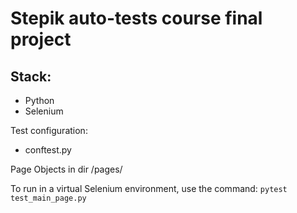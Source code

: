 # Stepik auto-tests course final project

## Stack:

* Python
* Selenium

Test configuration:
* conftest.py

Page Objects in dir /pages/

To run in a virtual Selenium environment,  use the command: `pytest test_main_page.py`

